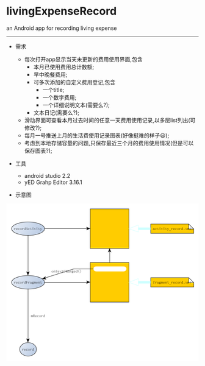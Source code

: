 # livingExpenseRecord
an Android app for recording living expense

---
* 需求
	* 每次打开app显示当天未更新的费用使用界面,包含
		* 本月已使用费用总计数额;
		* 早中晚餐费用;
		* 可多次添加的自定义费用登记,包含
			* 一个title;
			* 一个数字费用;
			* 一个详细说明文本(需要么?);
		* 文本日记(需要么?);
	* 滑动界面可查看本月过去时间的任意一天费用使用记录,以多层list列出(可修改?);
	* 每月一号推送上月的生活费使用记录图表(好像挺难的样子😃);
	* 考虑到本地存储容量的问题,只保存最近三个月的费用使用情况(但是可以保存图表?);
* 工具
	* android studio 2.2
	* yED Grahp Editor 3.16.1

* 示意图

![diagram](https://github.com/Chorior/livingExpenseRecord/blob/master/image/diagram.png)

